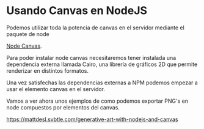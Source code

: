 # Usando Canvas en NodeJS

Podemos utilizar toda la potencia de canvas en el servidor mediante el paquete de node 

[Node Canvas](https://github.com/Automattic/node-canvas). 

Para poder instalar node canvas necesitaremos tener instalada una dependencia externa llamada Cairo, una librería de gráficos 2D que permite renderizar en distintos formatos.

Una vez satisfechas las dependencias externas a NPM podemos empezar a usar el elemento canvas en el servidor.

Vamos a ver ahora unos ejemplos de como podemos exportar PNG's en node compuestos por elementos del canvas.



https://mattdesl.svbtle.com/generative-art-with-nodejs-and-canvas